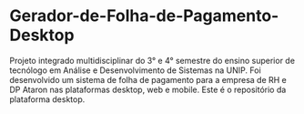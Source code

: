 # Gerador-de-Folha-de-Pagamento-Desktop
Projeto integrado multidisciplinar do 3° e 4° semestre do ensino superior de tecnólogo em Análise e Desenvolvimento de Sistemas na UNIP. Foi desenvolvido um sistema de folha de pagamento para a empresa de RH e DP Ataron nas plataformas desktop, web e mobile. Este é o repositório da plataforma desktop.
